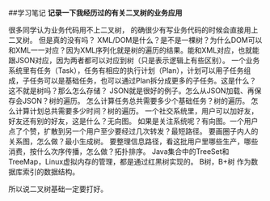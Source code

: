 ##学习笔记
**记录一下我经历过的有关二叉树的业务应用**


很多同学认为业务代码用不上二叉树，
的确很少有写业务代码的时候会直接用上二叉树。
但是真的没有吗？
XML/DOM是什么？是不是一棵树？为什么DOM可以和XML一一对应？因为XML序列化就是树的遍历的结果。能和XML对应，也就能跟JSON对应，因为两者都可以对应到树（只是表示逻辑上有些区别）。
一个业务系统里有任务（Task），任务有相应的执行计划（Plan），计划可以用子任务组成，子任务可以是基础任务，也可以通过Plan拆分成更多的子任务。这是什么？这不就是树吗？那么怎么存储？
JSON就是很好的例子。怎么从JSON加载、再保存会JSON？树的遍历。
怎么计算任务总共需要多少个基础任务？树的遍历。
怎么计算计划总共需要多少时间？树的遍历。
一个社交系统里，用户可以加好友，好友还有别的好友，这是什么？无向图。
如果是关注系统呢？有向图。一个用户点了个赞，扩散到另一个用户至少要经过几次转发？最短路径。
要画圈子内人的关系图，怎么做？最小生成树。
要整理信息路径，看这批用户里哪些生产，哪些消费，按什么次序传播，怎么做？拓扑排序。
Java集合中的TreeSet和TreeMap，Linux虚拟内存的管理，都是通过红黑树实现的。
B树，B+树 作为数据库索引的数据结构。

所以说二叉树基础一定要打好。